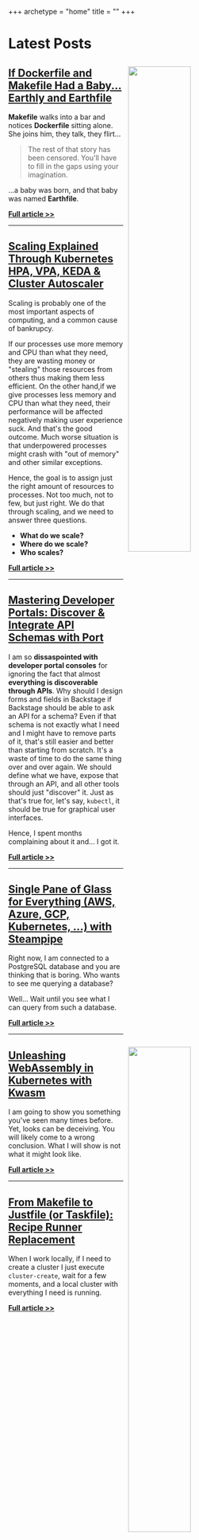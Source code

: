 +++
archetype = "home"
title = ""
+++

# Latest Posts

<!-- <img src="/terminal/from-boring-to-productive-customize-your-shell-prompt-with-starship/thumbnail.jpg" style="width:50%; float:right; padding: 10px">

## [From Boring to Productive: Customize Your Shell Prompt with Starship](/terminal/from-boring-to-productive-customize-your-shell-prompt-with-starship)

What I'm about to say might sound silly, but I'm going to say it anyway.

One of the easiest ways to improve productivity is by having a **good Shell prompt**.

I, for example, tend to have a minimal prompt that shows only the pending actions I need to perform.

> Do NOT try to execute the commands in this section. We'll go through the setup and details in the next sections. This is only the preview of what's comming.

```
dotfiles-demo 
➜ 
```

That means that, most of the time, the only information shown in my prompt is the current directory which, in this case, is `dotfiles-demo`. It is a boring prompt, by design.

However, let's see what happens if...

**[Full article >>](/terminal/from-boring-to-productive-customize-your-shell-prompt-with-starship)**

--- -->

<!-- <img src="/ci-cd/gitops-broke-ci-cd-here-is-how-to-fix-it-with-argo-events/thumbnail.jpg" style="width:50%; float:right; padding: 10px">

## [GitOps Broke CI/CD! Here is How to Fix It With Argo Events](/ci-cd/gitops-broke-ci-cd-here-is-how-to-fix-it-with-argo-events)

**GitOps is amazing**, especially for those using Kubernetes. Yet, GitOps poses significant problems when it comes to execution of tasks that should be performed after deployments. For example, we cannot run functional tests through workflows or pipelines like GitHub Actions or Jenkins. **GitOps broke CI/CD processes**, and we need to fix that.

Let me explain.

**[Full article >>](/ci-cd/gitops-broke-ci-cd-here-is-how-to-fix-it-with-argo-events)**

--- -->

<img src="/ci-cd/if-dockerfile-and-makefile-had-a-baby-earthly-and-earthfile/thumbnail.png" style="width:50%; float:right; padding: 10px">

## [If Dockerfile and Makefile Had a Baby... Earthly and Earthfile](/ci-cd/if-dockerfile-and-makefile-had-a-baby-earthly-and-earthfile)

**Makefile** walks into a bar and notices **Dockerfile** sitting alone. She joins him, they talk, they flirt...

> The rest of that story has been censored. You'll have to fill in the gaps using your imagination.

...a baby was born, and that baby was named **Earthfile**.

**[Full article >>](/ci-cd/if-dockerfile-and-makefile-had-a-baby-earthly-and-earthfile)**

---

<img src="/kubernetes/scaling-explained-through-kubernetes-hpa-vpa-keda--cluster-autoscaler/thumbnail.png" style="width:50%; float:right; padding: 10px">

## [Scaling Explained Through Kubernetes HPA, VPA, KEDA & Cluster Autoscaler](/kubernetes/scaling-explained-through-kubernetes-hpa-vpa-keda--cluster-autoscaler)

Scaling is probably one of the most important aspects of computing, and a common cause of bankrupcy.

If our processes use more memory and CPU than what they need, they are wasting money or "stealing" those resources from others thus making them less efficient. On the other hand,if we give processes less memory and CPU than what they need, their performance will be affected negatively making user experience suck. And that's the good outcome. Much worse situation is that underpowered processes might crash with "out of memory" and other similar exceptions.

Hence, the goal is to assign just the right amount of resources to processes. Not too much, not to few, but just right. We do that through scaling, and we need to answer three questions.

* **What do we scale?**
* **Where do we scale?**
* **Who scales?**

**[Full article >>](/kubernetes/scaling-explained-through-kubernetes-hpa-vpa-keda--cluster-autoscaler)**

---

<img src="/internal-developer-platforms/mastering-developer-portals-discover--integrate-api-schemas-with-port/thumbnail.png" style="width:50%; float:right; padding: 10px">

## [Mastering Developer Portals: Discover & Integrate API Schemas with Port](/internal-developer-platforms/mastering-developer-portals-discover--integrate-api-schemas-with-port)

I am so **dissaspointed with developer portal consoles** for ignoring the fact that almost **everything is discoverable through APIs**. Why should I design forms and fields in Backstage if Backstage should be able to ask an API for a schema? Even if that schema is not exactly what I need and I might have to remove parts of it, that's still easier and better than starting from scratch. It's a waste of time to do the same thing over and over again. We should define what we have, expose that through an API, and all other tools should just "discover" it. Just as that's true for, let's say, `kubectl`, it should be true for graphical user interfaces.

Hence, I spent months complaining about it and... I got it.

**[Full article >>](/internal-developer-platforms/mastering-developer-portals-discover--integrate-api-schemas-with-port)**

---

<img src="/cloud/single-pane-of-glass-for-everything-aws-azure-gcp-kubernetes-with-steampipe/thumbnail.png" style="width:50%; float:right; padding: 10px">

## [Single Pane of Glass for Everything (AWS, Azure, GCP, Kubernetes, ...) with Steampipe](/cloud/single-pane-of-glass-for-everything-aws-azure-gcp-kubernetes-with-steampipe)

Right now, I am connected to a PostgreSQL database and you are thinking that is boring. Who wants to see me querying a database?

Well... Wait until you see what I can query from such a database.

**[Full article >>](/cloud/single-pane-of-glass-for-everything-aws-azure-gcp-kubernetes-with-steampipe)**

---

<img src="/wasm/unleashing-webassembly-in-kubernetes-with-kwasm/thumbnail.png" style="width:50%; float:right; padding: 10px">

## [Unleashing WebAssembly in Kubernetes with Kwasm](/wasm/unleashing-webassembly-in-kubernetes-with-kwasm)

I am going to show you something you've seen many times before. Yet, looks can be deceiving. You will likely come to a wrong conclusion. What I will show is not what it might look like.

**[Full article >>](/wasm/unleashing-webassembly-in-kubernetes-with-kwasm)**

---

<img src="/ci-cd/from-makefile-to-justfile-or-taskfile-recipe-runner-replacement/thumbnail.png" style="width:50%; float:right; padding: 10px">

## [From Makefile to Justfile (or Taskfile): Recipe Runner Replacement](/ci-cd/from-makefile-to-justfile-or-taskfile-recipe-runner-replacement)

When I work locally, if I need to create a cluster I just execute `cluster-create`, wait for a few moments, and a local cluster with everything I need is running.

**[Full article >>](/ci-cd/from-makefile-to-justfile-or-taskfile-recipe-runner-replacement)**

